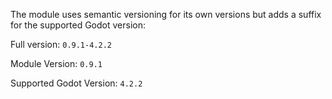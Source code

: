 The module uses semantic versioning for its own versions but adds a suffix for the supported Godot version:

Full version: `0.9.1-4.2.2`

Module Version: `0.9.1`

Supported Godot Version: `4.2.2`
